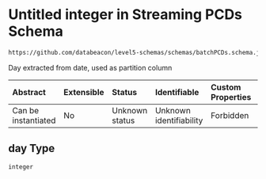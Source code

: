 # Untitled integer in Streaming PCDs Schema

```txt
https://github.com/databeacon/level5-schemas/schemas/batchPCDs.schema.json#/properties/day
```

Day extracted from date, used as partition column

| Abstract            | Extensible | Status         | Identifiable            | Custom Properties | Additional Properties | Access Restrictions | Defined In                                                                        |
| :------------------ | :--------- | :------------- | :---------------------- | :---------------- | :-------------------- | :------------------ | :-------------------------------------------------------------------------------- |
| Can be instantiated | No         | Unknown status | Unknown identifiability | Forbidden         | Allowed               | none                | [batchPCDs.schema.json\*](../../out/batchPCDs.schema.json "open original schema") |

## day Type

`integer`
